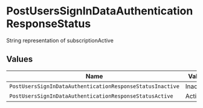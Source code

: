 # PostUsersSignInDataAuthenticationResponseStatus

String representation of subscriptionActive


## Values

| Name                                                      | Value                                                     |
| --------------------------------------------------------- | --------------------------------------------------------- |
| `PostUsersSignInDataAuthenticationResponseStatusInactive` | Inactive                                                  |
| `PostUsersSignInDataAuthenticationResponseStatusActive`   | Active                                                    |